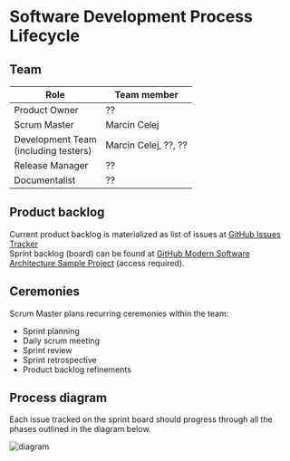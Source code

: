 # Software Development Process Lifecycle

## Team

| Role                                     | Team member          |
|------------------------------------------|----------------------|
| Product Owner                            | ??                   |
| Scrum Master                             | Marcin Celej         |
| Development Team<br/>(including testers) | Marcin Celej, ??, ?? |
| Release Manager                          | ??                   |
| Documentalist                            | ??                   |

## Product backlog

Current product backlog is materialized as list of issues at [GitHub Issues Tracker](https://github.com/synergy-software/synergy.sample/issues)<br/>
Sprint backlog (board) can be found at [GitHub Modern Software Architecture Sample Project](https://github.com/orgs/synergy-software/projects/1) (access required).

## Ceremonies

Scrum Master plans recurring ceremonies within the team:
* Sprint planning
* Daily scrum meeting
* Sprint review
* Sprint retrospective
* Product backlog refinements

## Process diagram


Each issue tracked on the sprint board should progress through all the phases outlined in the diagram below.

<!--
```plantuml
@startmindmap
title Synergy Software Development Lifecycle Process (SDLC)

* PROCESS
right side

**[#grey] <&aperture> ANALYSIS
***[#FFBBCC] <&list> ANALYSIS BACKLOG
****_ Some additional step here
****_ <&info> Every idea should go through the <&list> ANALYSIS BACKLOG
****_ <&info> Requirements crunching
*** <&people> Requirement refinement meetings
****_ <&person> ANALYST
****_ <&person> PRODUCT OWNER
****_ <&person> DEVELOPER
****_ <&person> TESTER
****[#Orange] <&arrow-circle-right> [REFINEMENT REQUIRED]
*****_ <&info> Each issue when ready should have this status set
****[#Orange] <&arrow-circle-right> [READY FOR DEVELOPMENT]
*****_ <&circle-check> approved by team (refined and ready for development)
***[#FFBBCC] <&list> DEVELOPMENT BACKLOG
****_ <&info> When analysis is done each agreed functionality should jump into <&list> DEVELOPMENT BACKLOG
****_ <&info> <&list> ANALYSIS BACKLOG <&arrow-circle-right> <&list> DEVELOPMENT BACKLOG
***[#LimeGreen] ARTIFACT
****_ <&document> Functional Design Document - ready and refined by team

**[#grey] <&aperture> DEVELOPMENT
***[#FFBBCC] <&list> SPRINT BOARD
****_ <&info> During sprint planning meeting we feed this backlog moving issues here
****_ <&info> <&list> DEVELOPMENT BACKLOG <&arrow-circle-right> <&list> SPRINT BOARD
***[#Orange] <&arrow-circle-right> [IN PROGRESS]
****_ <&person> DEVELOPER
*****_ <&info> Picks up any of the issues marked as [READY FOR DEVELOPMENT]   
*** BRANCH
****_ <&person> DEVELOPER
*****_ create <branch> from <master>
*****_ implement functionality
*****_ <&circle-check> automate defect
*****_ <&circle-check> UT / BDD / WAPIT / Architecture tests
******_ <color:red>~80% coverage
*****_ <&circle-check> verifies changes on local environment
*** PULL REQUEST
****_ <&person> DEVELOPER
*****_ create PR from <branch> <&arrow-circle-right> <master>
*****_ DEV environment (optional)
******_ deployment to DEV environment
******_ <&circle-check> manual verification
****_ automated CI pipeline started to verify the PR
***[#Orange] <&arrow-circle-right> [CODE REVIEW]
****_ <&person> DEVELOPER
*****_ Changes issue status to [CODE REVIEW]
****_ <&person> REVIEWER
*****_ <&circle-check> Performs Code Review
*****_ <&circle-check> PR Approval (first)
***[#Orange] <&arrow-circle-right> [READY FOR QA]
****_ <&person> DEVELOPER
*****_ <&info> When Code Review is finished and PR is approved, developer changes the issue status 
***[#LimeGreen] ARTIFACT
****_ <&document> Reviewed (and approved) Pull Request with dev tests embedded

**[#grey] <&aperture> QA
***[#Orange] <&arrow-circle-right> [QA IN PROGRESS]
****_ <&person> TESTER
*****_ <&info> Tester picks up any of the issues marked as [R4QA] and changes its status to [QA IN PROGRESS]
***[#lightblue] <&beaker> QA environment 
****_ <&person> TESTER
*****_ Deploy the PR
******_ <&info> manually triggered deployment through automated CD pipeline
*****_ <&circle-check> deployment tests
*****_ <&circle-check> manual PR (increment) verification
*****_ <&circle-check> manual regression tests
******_ if needed
****_ <&person> ANALYST
*****_ <&circle-check> Analyst verification
******_ optional
*** PULL REQUEST
****_ <&person> TESTER
*****_ <&circle-check> PR Approval (second)
****_ <&person> DEVELOPER
*****_ <&circle-check> PR merge to <master>
***[#Orange] <&arrow-circle-right> [READY TO RELEASE]
****_ <&person> TESTER
****_ <&info> When everything works fine on the QA environment
****_ <&info> Tester is responsible for attaching evidence of properly working system to each issue (e.g. screenshots)
***[#LimeGreen] ARTIFACT
****_ <&document> Tested and approved increment merged to <master> branch

**[#grey] <&aperture> STAGING
***[#lightblue] <&beaker> STAGING environment
****_ continuous delivery
*****_ <&info> each merged code increment triggers automatic CI/CD pipelines for <master> branch
*****_ <&info> deployment package is being built and auto deployed to STAGING environment
****_ <&person> TESTER
*****_ <&circle-check> Deployment tests
*****_ <&circle-check> Manual smoke tests
*****_ <&circle-check> Manual regression tests
******_ if needed
*** <&arrow-circle-right>  Documentation
****[#Orange] <&arrow-circle-right> [DOCS REQUIRED]
*****_ <&person> RELEASE MANAGER
******_ Marks each issue that requires docs changes with this status
*****_ <&person> DOCUMENTALIST
******_ Verifies all issues marked with [DOCS REQUIRED] status
******_ Documents changes
*******_ as code (markdown)
*******_ embedded within the git repository
***[#LimeGreen] ARTIFACT
****_ Deployment package ready
****_ The package verified on STAGING environment

**[#grey] <&aperture> PROD
*** Release Log
****_ <&person> RELEASE MANAGER
*****_ prepares release notes
******_ as code (markdown) 
******_ embedded within the git repository 
*****_ sends release notes to stakeholders for approval
*****_ <&circle-check> verifies the issues
******_ docs ready?
******_ everything prepared for delivery? 
***[#lightblue] <&beaker> PROD environment
****_ DEPLOYMENT
*****_ Deployment package deployed with automated CD pipeline 
*****_ canary deployment with waves 1, 2, 3
****_ <&person> TESTER
*****_ <&circle-check> Manual smoke tests - after each wave
*****_ <&circle-check> Manual regression tests
*** Docs
****_ <&person> RELEASE MANAGER
*****_ Deliver Release Log to the Customer(s)
*****_ Deliver Documentation
***[#Orange] <&arrow-circle-right> [CLOSED]
****_ <&person> RELEASE MANAGER
*****_ Closes each deployed and delivered issue  
***[#LimeGreen] ARTIFACT
****_ Functionality / bug deployed and delivered

**[#grey] <&aperture> SUPPORT
***_ <color:red>[//]: # (TODO we need to clarify the maintenance processes here)
*** <&person> CUSTOMER
****_ <&circle-check> Friendly Customer verification
***_ TODO
****_ Monitoring
****_ Alerting
****_ Tools

left side
**:==Description
The Software Development Life Cycle (SDLC) is a 
structured process used for developing software applications.
It outlines the stages involved in software development,
ensuring that the final product meets user requirements
and is delivered on time and within budget.
SDLC promotes organized, efficient project management 
and helps ensure high-quality software products.
;
**_ Parts
***_ phases
****_ <&aperture> ANALYSIS
****_ <&aperture> DEVELOPMENT
****_ <&aperture> QA
****_ <&aperture> STAGING
****_ <&aperture> PROD
****_ <&aperture> SUPPORT
***_ roles
****_ <&person> ANALYST
****_ <&person> PRODUCT OWNER
****_ <&person> DEVELOPER
****_ <&person> TESTER
****_ <&person> REVIEWER
****_ <&person> RELEASE MANAGER
****_ <&person> DOCUMENTALIST
***_ environments
****_ <&beaker> DEV
****_ <&beaker> QA
****_ <&beaker> STAGING (aka UAT)
****_ <&beaker> PROD
***_ statuses
****_ <&arrow-circle-right> [REFINEMENT REQUIRED]
****_ <&arrow-circle-right> [READY FOR DEVELOPMENT]
****_ <&arrow-circle-right> [IN PROGRESS]
****_ <&arrow-circle-right> [CODE REVIEW]
****_ <&arrow-circle-right> [READY FOR QA]
****_ <&arrow-circle-right> [QA IN PROGRESS]
****_ <&arrow-circle-right> [READY TO RELEASE]
****_ <&arrow-circle-right> [DOCS REQUIRED]
****_ <&arrow-circle-right> [CLOSED]
***_ backlogs
****_ <&list> ANALYSIS
****_ <&list> DEVELOPMENT
****_ <&list> SPRINT BOARD
***_ <&graph> metrics
****_ <color:red>TODO
***_ ideas
****_ <&circle-check> quality gates
****_ CI/CD pipelines
****_ stable <master>
****_ jet processing
****_ one day user story
****_ Scaling up
*****_ processes
*****_ team
****_ efficiency of
*****_ delivery
*****_ new feature implementation
****_ continuous delivery
****_ feature flags
****_ canary release
***_ tools
****_ <&cog> GitHub Repositories
****_ <&cog> GitHub Issue Tracker
****_ <&cog> IDE
****_ <&cog> ...

@endmindmap
```
-->
![diagram](https://www.plantuml.com/plantuml/png/l5dRRjj84dqtu7ye8DY1REIojuT5DkCPHPGzmigM8ia90YCGAB8bTKooETsa3St3_DW-x2VjB-pfRf9gKQ95pSC2GMopYzrLfwjENVZVV__dPvNvCejv4iP-UdwMyInYDDqaJAusD1NBxDcNZ3psn2AHnYp9QCYNBDW441jB4J2bg3FrXhsByxFpiqiQJqQz_dHwVYRvQfsHuY4p2vSFhrQIRRxHXn_ybCaib-oAkdVTuTVf0DANMk3w-kF7Na-BH5nbssNwsEtzQpYwCMANSwWLC_B3a6TS97v4AcCfhPbafS277tYo55VKVs9oGr319xKMUHJIIb2sbY9VhV6J7Jsft6Z2VisvPDf-HO7Cas3DavMHWapAH1gn7IcIRCaJ-slCM0PfjTqK02YHbCVEzXU0edVVcz7eorr_ih_izJ_tXwFneQLPVpehdp-y6aa_MJ43kfJY-Kt09IxkZRcRAtgOzAy7T_tR_jsC9lrFzuD9t_jcNtL1z8CrSQLoHizhbi0oFzoKUAxz9mOakS8b-5cE7onhVNZN-qhNeqbfZjR3FRwG3zOiUBmYFqsbU68XBJQKCJ-cZeKu93y92wMMGbAuTTMB1hzopckwy2_QKX_EjL6m3Vz2aJ1Y6WeVVenJbt02wtyyg-3udiSfyIGJfvpLv8GDm1tR-U7LaCVi1aectwWxcGskkpt7nK8Hv1gSAxgkB41yAxvAo2lMw4q1g8NMmbpWtXpDZa8Dm4_7au7MTjITU7KKl5mYI4Yb-95H6lb9elykWeUU6IqrxCRN5dxm60aiYYUzPfnJ7MI05y0w0k-UhaSTUd2du_Pc0lhxTZHc7Ht7F7XKbAT0UqDYQOYfC2dsvQFsSDKKBaHaMUZZf7lN-wNDiG6kDWFrBM1DiBwYfHGnVOXziAYyggHu34eplh3ZwCtXcMSYrlk63EaXQvIxdz4x-kXv-FzBTppGVtKbs3J3I_0Yk9ZA2gOqhmSY4lAzPE7Lx__uyvye00L8VyKQzySoNt905wprPIaI2KKYW8-pv8bBaMYRB6JZ--7Gy1ueymJWnfC2iXB01Z-g8ueDNHse8r8BgwKf8nEoD18RimmEgRtXe58pElQJ71PQsmDVRriQLDvBIBq1fJnb4O9PaxNKpt28UMbZd6uyQUVelP7N1t2V1_qlhHozLro5JI95ei3HHpQo2pi1islsc4amVgoe9qA6xFl4sNEpy8Iw9eK0gCwIIrMbXzPvwbFtfBWsESHHJQSHK2bNwo9fGIKyAXFRwp9rCLavRqK59MgdCRmz5wTrz77bGHSqpgF8L2i8DdhcsLeVRKEFMBnWOSZ2Pfx_r6q7tASklKo9RgtYu3Q37i0WRKUBVyUj63HBp3YCS7pia1OFhoAjuoBAZVOBvZyYKc7OJe0ULTWpqUg6peuTDYeZ202H5P9Jk1FVHHdg1AXN1MYZ5xiRE4pPI0bmiGvFm5oc7Zh04CslIeQhLmgITLBcIqgGYxMFl5ZH7jYxQqggx90Ya2uPiGq_xpdF2-6kM22IyA9TyExj4wCNGc8IkvJUaZTc8vWmx7Ud_IC1KECDK87SeDZHfO-G20HTXEbafhrjrr7hxnVn0sh1_QKYKNo1PatNndwMeOBLUu8OGfO4s759G0aAmK_rGQO6mmsnM5ji2bvBG1tsTlMM55o99QXsCtLn6XSPhIplLQLyvPaMuz05cMnwRQQXwQnxCxYxUIcW2v53OC4XK5Vc0YmH8kGqsdj4PAmlD0iqZs_rBK9QbU7B0-JNTqu4AmFudZ6r4vnmJb7Jeh3HrxPW-XOMEOyoYnVEA4GjHY_OrJf0lBPCSclfGCNYaRKJRSiS3P5JjI4EEnoDDc_KcnviOhVLX8b2kWL5tLIuGEGMoKIvdfwjVTs_crvUDtx1jfWqkT9fTm-S0qNkTMdU7Gug7eJ0vx8kHKQefJ6pQSs0tVrrhYamgNGfbtIDfwnxTlI6eNXEBfp5Cf-ROxZbZnNN1gP2yKmKVlzY77lxRchwmt9zXZtBXQ803pLN7VJJfdZMCm_h5XCMCLyn6WexOcbnZtEm64ingjAaPzzE19nl2-0-I4M2RmTIAJp7X2C9QwVecCI5FRArY4BD2ePiY_Hpl5NPLZPE9w3Tpe3yawFcDYaKveR5pCCos4_q4XjgW0zHXjSV3qTVgxQzuS8h_Z7kUh1gsM8KO7G2p1nwCsyzOrgaw2-lwQ-lwMydCzO-4M5EuIzrhZFHgtV_GzIaWqkrzpJFekswgNO0VOkzN04N9Zj5TdJ5zrdjUACr74qhDckZMYyI2WWREAeBqocay12TSmt7jMWahdS6NE-GZrODUxwGe-_7uz74RhdJp3-yU_VjFRsYpcpaZVHmHwS5ZM8G-LK_6liO1R44cHFqOcVDnPZ7eki0qhkVpaQtRYsrU_tNaYDiKUEKDxHVWOB6e4kvmQr8TDoNKruywKQmolbx9aG4hpa_YzYo77HVNhx_yKSCqmB9JIbxVgQfiN6CJZqpHxVpSzCBubvK9dCp2mbBeobNLQ2R3KoHLcuAdeaAEzJRyxD1HYBFR0cYGGGlcQueUHAHhRcshpgpqjVdPwZhx0pE943zBcfEn0oq2A6H6SKPNMIP7Kr2EZ_Jpg17f9MFwUY2OnalAHXraOShba4_RQlUCZR4AUJAJ_XlkljbIrm7DvGZnNUCWtGZ0jsBNapljMPH2k_MUZ9Q8qZU_9eNyzVIf49PZSG_zNtCQOnHXurk98ar0jO9zOPF4RMr-c2pjbpqmxMdRdbQMweoNVsLdMYH8cB__sy6pGEOe_ppSXKqTrEFOrUPdQ3V_aCNsdfHt_4VVRhlpfospirqnQ6sZjgvyzE-XCp_oFUBnfSE3qHEcBATCg8wRIfpQXFRkWoVjqblytAexzpKxcUH-lE3KTamkzTBA-cdcDR63BsRa-wtEQcY_xdvPAYQSad9EIlKFvLGhVih7yFzTFEzEmoUqtUMbUJkP1JzYIdqDvPYaQRAbXHVF370rioSfrMghn9YzSH-dR6_bsGQwD5P9R7NwIQOIYunrTPyMatyT-R7ZNtol7fn6VdRMoiglw8yBk3CRAgiu1IhAxhXsI_v0aLKKM6Z43uiCJ05oqp2FPYiYGoyVkt9sxTW_lEpdv7jgu_Q_mC00F__0m00) <!-- ← Generated image link. Do NOT modify it manually. -->